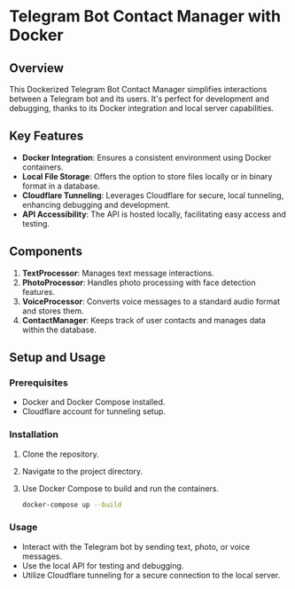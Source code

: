# Telegram Bot Contact Manager with Docker

## Overview
This Dockerized Telegram Bot Contact Manager simplifies interactions between a Telegram bot and its users. It's perfect for development and debugging, thanks to its Docker integration and local server capabilities.

## Key Features

- **Docker Integration**: Ensures a consistent environment using Docker containers.
- **Local File Storage**: Offers the option to store files locally or in binary format in a database.
- **Cloudflare Tunneling**: Leverages Cloudflare for secure, local tunneling, enhancing debugging and development.
- **API Accessibility**: The API is hosted locally, facilitating easy access and testing.

## Components

1. **TextProcessor**: Manages text message interactions.
2. **PhotoProcessor**: Handles photo processing with face detection features.
3. **VoiceProcessor**: Converts voice messages to a standard audio format and stores them.
4. **ContactManager**: Keeps track of user contacts and manages data within the database.

## Setup and Usage

### Prerequisites
- Docker and Docker Compose installed.
- Cloudflare account for tunneling setup.

### Installation
1. Clone the repository.
2. Navigate to the project directory.
3. Use Docker Compose to build and run the containers.

    ```bash
    docker-compose up --build
    ```

### Usage
- Interact with the Telegram bot by sending text, photo, or voice messages.
- Use the local API for testing and debugging.
- Utilize Cloudflare tunneling for a secure connection to the local server.
